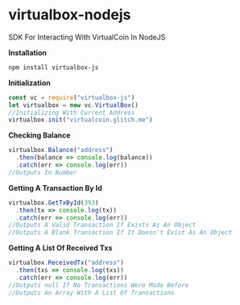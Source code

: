 # virtualbox-nodejs
SDK For Interacting With VirtualCoin In NodeJS

**Installation**

```bash
npm install virtualbox-js
```

**Initialization**

```javascript
const vc = require("virtualbox-js")
let virtualbox = new vc.VirtualBox()
//Initializing With Current Address
virtualbox.init("virtualcoin.glitch.me")
```

**Checking Balance**

```javascript
virtualbox.Balance("address")
  .then(balance => console.log(balance))
  .catch(err => console.log(err))
//Outputs In Number
```

**Getting A Transaction By Id**

```javascript
virtualbox.GetTxById(393)
  .then(tx => console.log(tx))
  .catch(err => console.log(err))
//Outputs A Valid Transaction If Exists As An Object
//Outputs A Blank Transaction If It Doesn't Exist As An Object
```

**Getting A List Of Received Txs**

```javascript
virtualbox.ReceivedTx("address")
  .then(txs => console.log(txs))
  .catch(err => console.log(err))
//Outputs null If No Transactions Were Made Before
//Outputs An Array With A List Of Transactions
```
